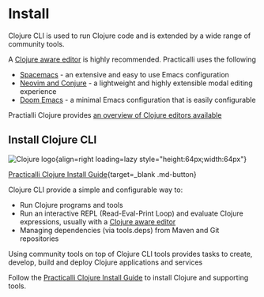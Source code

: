 # Install

Clojure CLI is used to run Clojure code and is extended by a wide range of community tools.

A [Clojure aware editor](https://practical.li/clojure/clojure-editors/) is highly recommended.  Practicalli uses the following

- [Spacemacs](https://practical.li/spacemacs/) - an extensive and easy to use Emacs configuration
- [Neovim and Conjure](https://practical.li/neovim/) - a lightweight and highly extensible modal editing experience
- [Doom Emacs](https://practical.li/doom-emacs/) - a minimal Emacs configuration that is easily configurable

Practialli Clojure provides [an overview of Clojure editors available](https://practical.li/clojure/clojure-editors/)


## Install Clojure CLI

![Clojure logo](https://raw.githubusercontent.com/practicalli/graphic-design/live/logos/clojure-logo.svg){align=right loading=lazy style="height:64px;width:64px"}

[Practicalli Clojure Install Guide](https://practical.li/clojure/install/){target=_blank .md-button}

Clojure CLI provide a simple and configurable way to:

* Run Clojure programs and tools
* Run an interactive REPL (Read-Eval-Print Loop) and evaluate Clojure expressions, usually with a [Clojure aware editor](https://practical.li/clojure/clojure-editors/)
* Managing dependencies (via tools.deps) from Maven and Git repositories

Using community tools on top of Clojure CLI tools provides tasks to create, develop, build and deploy Clojure applications and services

Follow the [Practicalli Clojure Install Guide](https://practical.li/clojure/install/) to install Clojure and supporting tools.
